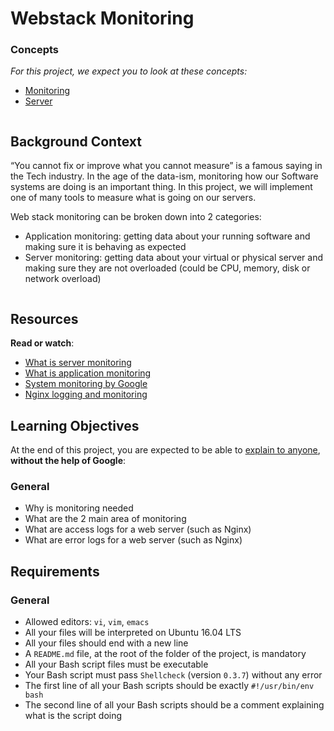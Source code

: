 # Webstack Monitoring

<div class="panel panel-default">
    <div class="panel-heading">
      <h3 class="panel-title">Concepts</h3>
    </div>
    <div class="panel-body">
      <p>
        <em>For this project, we expect you to look at these concepts:</em>
      </p>
      <ul>
          <li>
            <a href="https://intranet.hbtn.io/concepts/13">Monitoring</a>
          </li>
          <li>
            <a href="https://intranet.hbtn.io/concepts/67">Server</a>
          </li>
      </ul>
    </div>
</div>

<div class="panel panel-default" id="project-description">
  <div class="panel-body">
    <p><img src="https://s3.amazonaws.com/intranet-projects-files/holbertonschool-sysadmin_devops/281/hb3pAsO.png" alt="" style=""></p>

<h2>Background Context</h2>

<p>“You cannot fix or improve what you cannot measure” is a famous saying in the Tech industry. In the age of the data-ism, monitoring how our Software systems are doing is an important thing. In this project, we will implement one of many tools to measure what is going on our servers.</p>

<p>Web stack monitoring can be broken down into 2 categories:</p>

<ul>
<li>Application monitoring: getting data about your running software and making sure it is behaving as expected</li>
<li>Server monitoring: getting data about your virtual or physical server and making sure they are not overloaded (could be CPU, memory, disk or network overload)</li>
</ul>

<p><img src="https://s3.amazonaws.com/intranet-projects-files/holbertonschool-sysadmin_devops/281/ktCXnhE.jpg" alt="" style=""></p>

<h2>Resources</h2>

<p><strong>Read or watch</strong>:</p>

<ul>
<li><a href="https://www.sumologic.com/glossary/server-monitoring/" title="What is server monitoring" target="_blank">What is server monitoring</a> </li>
<li><a href="https://en.wikipedia.org/wiki/Application_performance_management" title="What is application monitoring" target="_blank">What is application monitoring</a> </li>
<li><a href="https://sre.google/sre-book/monitoring-distributed-systems/" title="System monitoring by Google" target="_blank">System monitoring by Google</a> </li>
<li><a href="https://docs.nginx.com/nginx/admin-guide/monitoring/logging/" title="Nginx logging and monitoring" target="_blank">Nginx logging and monitoring</a> </li>
</ul>

<h2>Learning Objectives</h2>

<p>At the end of this project, you are expected to be able to <a href="https://fs.blog/feynman-learning-technique/" title="explain to anyone" target="_blank">explain to anyone</a>, <strong>without the help of Google</strong>:</p>

<h3>General</h3>

<ul>
<li>Why is monitoring needed</li>
<li>What are the 2 main area of monitoring</li>
<li>What are access logs for a web server (such as Nginx)</li>
<li>What are error logs for a web server (such as Nginx)</li>
</ul>

<h2>Requirements</h2>

<h3>General</h3>

<ul>
<li>Allowed editors: <code>vi</code>, <code>vim</code>, <code>emacs</code></li>
<li>All your files will be interpreted on Ubuntu 16.04 LTS</li>
<li>All your files should end with a new line</li>
<li>A <code>README.md</code> file, at the root of the folder of the project, is mandatory</li>
<li>All your Bash script files must be executable</li>
<li>Your Bash script must pass <code>Shellcheck</code> (version <code>0.3.7</code>) without any error</li>
<li>The first line of all your Bash scripts should be exactly <code>#!/usr/bin/env bash</code></li>
<li>The second line of all your Bash scripts should be a comment explaining what is the script doing</li>
</ul>

  </div>
</div>
